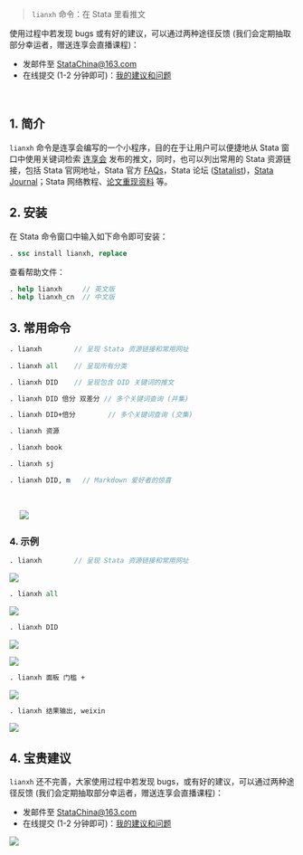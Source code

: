  
> `lianxh` 命令：在 Stata 里看推文

使用过程中若发现 bugs 或有好的建议，可以通过两种途径反馈 (我们会定期抽取部分幸运者，赠送连享会直播课程)：
- 发邮件至 <StataChina@163.com>
- 在线提交 (1-2 分钟即可)：[我的建议和问题](https://www.wjx.cn/jq/98072236.aspx)

&emsp;

## 1. 简介

`lianxh` 命令是连享会编写的一个小程序，目的在于让用户可以便捷地从 Stata 窗口中使用关键词检索 [连享会](https://www.lianxh.cn) 发布的推文，同时，也可以列出常用的 Stata 资源链接，包括 Stata 官网地址，Stata 官方 [FAQs](https://www.stata.com/support/faqs/)，Stata 论坛 ([Statalist](https://www.statalist.org/forums/))，[Stata Journal](https://www.lianxh.cn/news/12ffe67d8d8fb.html)；Stata 网络教程、[论文重现资料](https://www.lianxh.cn/news/e87e5976686d5.html) 等。

## 2. 安装

在 Stata 命令窗口中输入如下命令即可安装：

```stata
. ssc install lianxh, replace 
```

查看帮助文件：
```stata
. help lianxh     // 英文版
. help lianxh_cn  // 中文版
```

## 3. 常用命令
```stata
. lianxh        // 呈现 Stata 资源链接和常用网址
 
. lianxh all    // 呈现所有分类

. lianxh DID    // 呈现包含 DID 关键词的推文

. lianxh DID 倍分 双差分 // 多个关键词查询 (并集)

. lianxh DID+倍分        // 多个关键词查询 (交集)

. lianxh 资源

. lianxh book

. lianxh sj

. lianxh DID, m   // Markdown 爱好者的惊喜
```

&emsp;

&emsp;
![](https://fig-lianxh.oss-cn-shenzhen.aliyuncs.com/Lianxh_装饰黄线.png)

### 4. 示例
```stata
. lianxh        // 呈现 Stata 资源链接和常用网址
```
![](https://fig-lianxh.oss-cn-shenzhen.aliyuncs.com/20201126171249.png)


```stata
. lianxh all 
```

![](https://fig-lianxh.oss-cn-shenzhen.aliyuncs.com/20201126171219.png)

```stata
. lianxh DID
```
![](https://fig-lianxh.oss-cn-shenzhen.aliyuncs.com/20201126171337.png)

![](https://fig-lianxh.oss-cn-shenzhen.aliyuncs.com/Lianxh_装饰黄线.png)

```stata
. lianxh 面板 门槛 +  
```
![](https://fig-lianxh.oss-cn-shenzhen.aliyuncs.com/20201126171454.png)

```stata
. lianxh 结果输出, weixin
```
![](https://fig-lianxh.oss-cn-shenzhen.aliyuncs.com/20201126171728.png)

## 4. 宝贵建议

`lianxh` 还不完善，大家使用过程中若发现 bugs，或有好的建议，可以通过两种途径反馈 (我们会定期抽取部分幸运者，赠送连享会直播课程)：
- 发邮件至 <StataChina@163.com>
- 在线提交 (1-2 分钟即可)：[我的建议和问题](https://www.wjx.cn/jq/98072236.aspx)

![](https://fig-lianxh.oss-cn-shenzhen.aliyuncs.com/Lianxh_装饰黄线.png)

&emsp; 

&emsp; 
